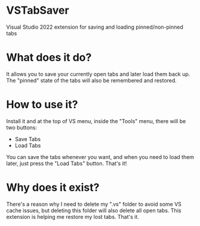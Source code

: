 # VSTabSaver
Visual Studio 2022 extension for saving and loading pinned/non-pinned tabs

# What does it do?
It allows you to save your currently open tabs and later load them back up.
The "pinned" state of the tabs will also be remembered and restored.

# How to use it?
Install it and at the top of VS menu, inside the "Tools" menu, there will be two buttons:
- Save Tabs
- Load Tabs

You can save the tabs whenever you want, and when you need to load them later, just press the "Load Tabs" button.
That's it!

# Why does it exist?
There's a reason why I need to delete my ".vs" folder to avoid some VS cache issues, but deleting this folder will also delete all open tabs.
This extension is helping me restore my lost tabs. That's it.